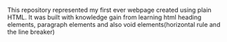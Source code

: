 This repository represented my first ever webpage created using plain HTML.
It was built with knowledge gain from learning html heading elements, paragraph elements and also void elements(horizontal rule and the line breaker)
